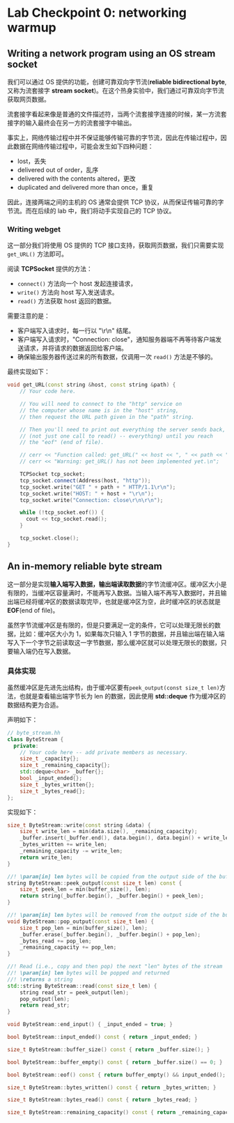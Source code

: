# Lab Checkpoint 0: networking warmup

##  Writing a network program using an OS stream socket

我们可以通过 OS 提供的功能，创建可靠双向字节流(**reliable bidirectional byte**, 又称为流套接字 **stream socket**)。在这个热身实验中，我们通过可靠双向字节流获取网页数据。

流套接字看起来像是普通的文件描述符，当两个流套接字连接的时候，某一方流套接字的输入最终会在另一方的流套接字中输出。

事实上，网络传输过程中并不保证能够传输可靠的字节流，因此在传输过程中，因此数据在网络传输过程中，可能会发生如下四种问题：
- lost，丢失
- delivered out of order，乱序
- delivered with the contents altered，更改
- duplicated and delivered more than once，重复

因此，连接两端之间的主机的 OS 通常会提供 TCP 协议，从而保证传输可靠的字节流。而在后续的 lab 中，我们将动手实现自己的 TCP 协议。

### Writing webget

这一部分我们将使用 OS 提供的 TCP 接口支持，获取网页数据，我们只需要实现 `get_URL()` 方法即可。

阅读 **TCPSocket** 提供的方法：
- `connect()` 方法向一个 host 发起连接请求，
- `write()` 方法向 host 写入发送请求。
- `read()` 方法获取 host 返回的数据。

需要注意的是：
- 客户端写入请求时，每一行以 "\r\n" 结尾。
- 客户端写入请求时，"Connection: close"，通知服务器端不再等待客户端发送请求，并将请求的数据返回给客户端。
- 确保输出服务器传送过来的所有数据，仅调用一次 `read()` 方法是不够的。

最终实现如下：
```c++
void get_URL(const string &host, const string &path) {
    // Your code here.

    // You will need to connect to the "http" service on
    // the computer whose name is in the "host" string,
    // then request the URL path given in the "path" string.

    // Then you'll need to print out everything the server sends back,
    // (not just one call to read() -- everything) until you reach
    // the "eof" (end of file).

    // cerr << "Function called: get_URL(" << host << ", " << path << ").\n";
    // cerr << "Warning: get_URL() has not been implemented yet.\n";

    TCPSocket tcp_socket;
    tcp_socket.connect(Address(host, "http"));
    tcp_socket.write("GET " + path + " HTTP/1.1\r\n");
    tcp_socket.write("HOST: " + host + "\r\n");
    tcp_socket.write("Connection: close\r\n\r\n");

    while (!tcp_socket.eof()) {
      cout << tcp_socket.read();
    }

    tcp_socket.close();
}
```

## An in-memory reliable byte stream

这一部分是实现**输入端写入数据，输出端读取数据**的字节流缓冲区。缓冲区大小是有限的，当缓冲区容量满时，不能再写入数据。当输入端不再写入数据时，并且输出端已经将缓冲区的数据读取完毕，也就是缓冲区为空，此时缓冲区的状态就是 **EOF**(end of file)。

虽然字节流缓冲区是有限的，但是只要满足一定的条件，它可以处理无限长的数据，比如：缓冲区大小为 1，如果每次只输入 1 字节的数据，并且输出端在输入端写入下一个字节之前读取这一字节数据，那么缓冲区就可以处理无限长的数据，只要输入端仍在写入数据。

### 具体实现

虽然缓冲区是先进先出结构，由于缓冲区要有`peek_output(const size_t len)`方法，也就是查看输出端字节长为 len 的数据，因此使用 **std::deque** 作为缓冲区的数据结构更为合适。

声明如下：

```c++
// byte_stream.hh
class ByteStream {
  private:
    // Your code here -- add private members as necessary.
    size_t _capacity{};
    size_t _remaining_capacity{};
    std::deque<char> _buffer{};
    bool _input_ended{};
    size_t _bytes_written{};
    size_t _bytes_read{};
};
```

实现如下：
```c++
size_t ByteStream::write(const string &data) {
    size_t write_len = min(data.size(), _remaining_capacity);
    _buffer.insert(_buffer.end(), data.begin(), data.begin() + write_len);
    _bytes_written += write_len;
    _remaining_capacity -= write_len;
    return write_len;
}

//! \param[in] len bytes will be copied from the output side of the buffer
string ByteStream::peek_output(const size_t len) const {
    size_t peek_len = min(buffer_size(), len);
    return string(_buffer.begin(), _buffer.begin() + peek_len);
}

//! \param[in] len bytes will be removed from the output side of the buffer
void ByteStream::pop_output(const size_t len) {
    size_t pop_len = min(buffer_size(), len);
    _buffer.erase(_buffer.begin(), _buffer.begin() + pop_len);
    _bytes_read += pop_len;
    _remaining_capacity += pop_len;
}

//! Read (i.e., copy and then pop) the next "len" bytes of the stream
//! \param[in] len bytes will be popped and returned
//! \returns a string
std::string ByteStream::read(const size_t len) {
    string read_str = peek_output(len);
    pop_output(len);
    return read_str;
}

void ByteStream::end_input() { _input_ended = true; }

bool ByteStream::input_ended() const { return _input_ended; }

size_t ByteStream::buffer_size() const { return _buffer.size(); }

bool ByteStream::buffer_empty() const { return _buffer.size() == 0; }

bool ByteStream::eof() const { return buffer_empty() && input_ended(); }

size_t ByteStream::bytes_written() const { return _bytes_written; }

size_t ByteStream::bytes_read() const { return _bytes_read; }

size_t ByteStream::remaining_capacity() const { return _remaining_capacity; }
```
